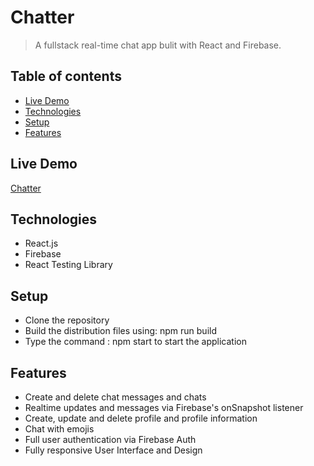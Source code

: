 # Chatter

> A fullstack real-time chat app bulit with React and Firebase.

## Table of contents

- [Live Demo](#live-demo)
- [Technologies](#technologies)
- [Setup](#setup)
- [Features](#features)

## Live Demo

[Chatter](https://kieran27.github.io/Chat-App/)

## Technologies

- React.js
- Firebase
- React Testing Library

## Setup

- Clone the repository
- Build the distribution files using: npm run build
- Type the command : npm start to start the application

## Features

- Create and delete chat messages and chats
- Realtime updates and messages via Firebase's onSnapshot listener
- Create, update and delete profile and profile information
- Chat with emojis
- Full user authentication via Firebase Auth
- Fully responsive User Interface and Design
